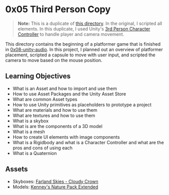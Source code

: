 # 0x05 Third Person Copy

>**Note:** This is a duplicate of [this directory](../0x05-unity-assets_models_textures). In the original, I scripted all elements. In this duplicate, I used Unity's [3rd Person Character Controller](https://assetstore.unity.com/packages/essentials/starter-assets-third-person-character-controller-196526) to handle player and camera movement.

This directory contains the beginning of a platformer game that is finished in [0x08-unity-audio](../0x08-unity-audio). In this project, I planned out an overview of platformer placement, scripted a capsule to move with user input, and scripted the camera to move based on the mouse position. 

## Learning Objectives
- What is an Asset and how to import and use them
- How to use Asset Packages and the Unity Asset Store
- What are common Asset types
- How to use Unity primitives as placeholders to prototype a project
- What are materials and how to use them
- What are textures and how to use them
- What is a skybox
- What is are the components of a 3D model
- What is a mesh
- How to create UI elements with image components
- What is a Rigidbody and what is a Character Controller and what are the pros and cons of using each
- What is a Quaternion

## Assets
- Skyboxes: [Farland Skies - Cloudy Crown](https://assetstore.unity.com/packages/2d/textures-materials/sky/farland-skies-cloudy-crown-60004)
- Models: [Kenney's Nature Pack Extended](https://kenney.nl/assets/nature-pack-extended)
